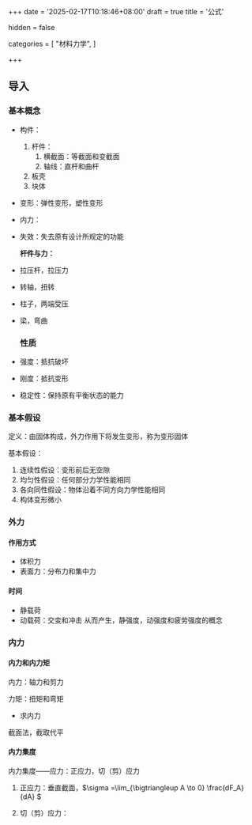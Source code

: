 +++
date = '2025-02-17T10:18:46+08:00'
draft = true
title = '公式'

hidden =  false

categories = [
    "材料力学",
]

+++

## 导入

### 基本概念

- 构件：

  1. 杆件：
     1. 横截面：等截面和变截面
     2. 轴线：直杆和曲杆
  2. 板壳
  3. 块体
  
- 变形：弹性变形，塑性变形

- 内力：

- 失效：失去原有设计所规定的功能

  
  
  **杆件与力：**
  
- 拉压杆，拉压力

- 转轴，扭转

- 柱子，两端受压

- 梁，弯曲

  ### 性质
  
- 强度：抵抗破坏

- 刚度：抵抗变形

- 稳定性：保持原有平衡状态的能力

### 基本假设

定义：由固体构成，外力作用下将发生变形，称为变形固体

基本假设：

1. 连续性假设：变形前后无空隙
2. 均匀性假设：任何部分力学性能相同
3. 各向同性假设：物体沿着不同方向力学性能相同
4. 构体变形微小

### 外力

#### 作用方式

- 体积力
- 表面力：分布力和集中力

#### 时间

- 静载荷
- 动载荷：交变和冲击
  从而产生，静强度，动强度和疲劳强度的概念

### 内力

#### 内力和内力矩

内力：轴力和剪力

力矩：扭矩和弯矩

- 求内力

截面法，截取代平

#### 内力集度

内力集度——应力：正应力，切（剪）应力

1. 正应力：垂直截面，$\sigma =\lim_{\bigtriangleup A  \to 0} \frac{dF_A}{dA} $

2. 切（剪）应力：

   



